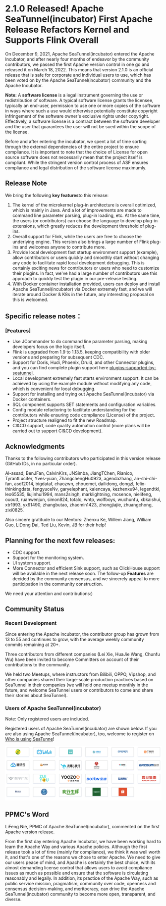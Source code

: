 # 2.1.0 Released! Apache SeaTunnel(incubator) First Apache Release Refactors Kernel and Supports Flink Overall

On December 9, 2021, Apache SeaTunnel(incubator) entered the Apache Incubator, and after nearly four months of endeavor by the community contributors, we passed the first Apache version control in one go and released it on March 18, 2022. This means that version 2.1.0 is an official release that is safe for corporate and individual users to use, which has been voted on by the Apache SeaTunnel(incubator) community and the Apache Incubator.

**Note:** A **software license** is a legal instrument governing the use or redistribution of software. A typical software license grants the licensee, typically an end-user, permission to use one or more copies of the software in ways where such a use would otherwise potentially constitute copyright infringement of the software owner's exclusive rights under copyright. Effectively, a software license is a contract between the software developer and the user that guarantees the user will not be sued within the scope of the license. 

Before and after entering the incubator, we spent a lot of time sorting through the external dependencies of the entire project to ensure compliance. It is important to note that the choice of License for open source software does not necessarily mean that the project itself is compliant. While the stringent version control process of ASF ensures compliance and legal distribution of the software license maximumly.

## Release Note

We bring the following **key features**to this release:

1. The kernel of the microkernel plug-in architecture is overall optimized, which is mainly in Java. And a lot of improvements are made to command line parameter parsing, plug-in loading, etc. At the same time, the users (or contributors) can choose the language to develop plug-in extensions, which greatly reduces the development threshold of plug-ins.
2. Overall support for Flink, while the users are free to choose the underlying engine. This version also brings a large number of Flink plug-ins and welcomes anyone to contribute more.
3. Provide local development fast startup environment support (example), allow contributors or users quickly and smoothly start without changing any code to facilitate rapid local development debugging. This is certainly exciting news for contributors or users who need to customize their plugins. In fact, we've had a large number of contributors use this approach to quickly test the plugin in our pre-release testing.
4. With Docker container installation provided, users can deploy and install Apache SeaTunnel(incubator) via Docker extremely fast, and we will iterate around Docker & K8s in the future, any interesting proposal on this is welcomed.
## Specific release notes：

### [Features]

* Use JCommander to do command line parameter parsing, making developers focus on the logic itself.
* Flink is upgraded from 1.9 to 1.13.5, keeping compatibility with older versions and preparing for subsequent CDC.
* Support for Doris, Hudi, Phoenix, Druid, and other Connector plugins, and you can find complete plugin support here [plugins-supported-by-seatunnel]([https://github.com/apache/incubator-seatunnel#plugins-supported-by-seatunnel](https://github.com/apache/incubator-seatunnel#plugins-supported-by-seatunnel)).
* Local development extremely fast starts environment support. It can be achieved by using the example module without modifying any code, which is convenient for local debugging.
* Support for installing and trying out Apache SeaTunnel(incubator) via Docker containers.
* SQL component supports SET statements and configuration variables.
* Config module refactoring to facilitate understanding for the contributors while ensuring code compliance (License) of the project.
* Project structure realigned to fit the new Roadmap.
* CI&CD support, code quality automation control (more plans will be carried out to support CI&CD development).

## Acknowledgments

Thanks to the following contributors who participated in this version release (GitHub IDs, in no particular order).

Al-assad, BenJFan, CalvinKirs, JNSimba, JiangTChen, Rianico, TyrantLucifer, Yves-yuan, ZhangchengHu0923, agendazhang, an-shi-chi-fan, asdf2014, bigdataf, chaozwn, choucmei, dailidong, dongzl, felix-thinkingdata, fengyuceNv, garyelephant, kalencaya, kezhenxu94, legendtkl, leo65535, liujinhui1994, mans2singh, marklightning, mosence, nielifeng, ououtt, ruanwenjun, simon824, totalo, wntp, wolfboys, wuchunfu, xbkaishui, xtr1993, yx91490, zhangbutao, zhaomin1423, zhongjiajie, zhuangchong, zixi0825.

Also sincere gratitude to our Mentors: Zhenxu Ke, Willem Jiang, William Guo, LiDong Dai, Ted Liu, Kevin, JB for their help!

## Planning for the next few releases:

* CDC support.
* Support for the monitoring system.
* UI system support.
* More Connector and efficient Sink support, such as ClickHouse support will be available in the next release soon.
The follow-up **Features** are decided by the community consensus, and we sincerely appeal to more participation in the community construction.

We need your attention and contributions:)

## Community Status

### Recent Development

Since entering the Apache incubator, the contributor group has grown from 13 to 55 and continues to grow, with the average weekly community commits remaining at 20+. 

Three contributors from different companies (Lei Xie, HuaJie Wang, Chunfu Wu) have been invited to become Committers on account of their contributions to the community. 

We held two Meetups, where instructors from Bilibili, OPPO, Vipshop, and other companies shared their large-scale production practices based on SeaTunnel in their companies (we will hold one meetup monthly in the future, and welcome SeaTunnel users or contributors to come and share their stories about SeaTunnel).

### Users of Apache SeaTunnel(incubator)

Note: Only registered users are included.

Registered users of Apache SeaTunnel(incubator) are shown below. If you are also using Apache SeaTunnel(incubator), too, welcome to register on [Who is using SeaTunne](https://github.com/apache/incubator-seatunnel/issues/686)!

<div align=center>

<img src="/static/image/20220321/1.png"/>

</div>

## PPMC's Word

LiFeng Nie, PPMC of Apache SeaTunnel(incubator), commented on the first Apache version release. 

From the first day entering Apache Incubator, we have been working hard to learn the Apache Way and various Apache policies. Although the first release took a lot of time (mainly for compliance), we think it was well worth it, and that's one of the reasons we chose to enter Apache. We need to give our users peace of mind, and Apache is certainly the best choice, with its almost demanding license control that allows users to avoid compliance issues as much as possible and ensure that the software is circulating reasonably and legally. In addition, its practice of the Apache Way, such as public service mission, pragmatism, community over code, openness and consensus decision-making, and meritocracy, can drive the Apache SeaTunnel(incubator) community to become more open, transparent, and diverse.


